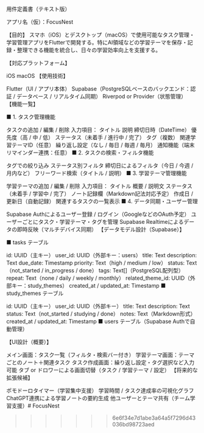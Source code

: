 
用件定義書（テキスト版）

アプリ名（仮）：FocusNest

【目的】
スマホ（iOS）とデスクトップ（macOS）で使用可能なタスク管理・学習管理アプリをFlutterで開発する。特にAI領域などの学習テーマを保存・記録・整理できる機能を統合し、日々の学習効率向上を支援する。

【対応プラットフォーム】

iOS
macOS
【使用技術】

Flutter（UI / アプリ本体）
Supabase（PostgreSQLベースのバックエンド：認証 / データベース / リアルタイム同期）
Riverpod or Provider（状態管理）
【機能一覧】

■ 1. タスク管理機能

タスクの追加 / 編集 / 削除
入力項目：
タイトル
説明
締切日時（DateTime）
優先度（高 / 中 / 低）
ステータス（未着手 / 進行中 / 完了）
タグ（複数）
関連学習テーマID（任意）
繰り返し設定（なし / 毎日 / 毎週 / 毎月）
通知機能（端末リマインダー連携：任意）
■ 2. タスクの検索・フィルタ機能

タグでの絞り込み
ステータス別フィルタ
締切日によるフィルタ（今日 / 今週 / 月内など）
フリーワード検索（タイトル / 説明）
■ 3. 学習テーマ管理機能

学習テーマの追加 / 編集 / 削除
入力項目：
タイトル
概要 / 説明文
ステータス（未着手 / 学習中 / 完了）
ノート記録欄（Markdown記法対応予定）
作成日 / 更新日（自動記録）
関連するタスクの一覧表示
■ 4. データ同期・ユーザー管理

Supabase Authによるユーザー登録 / ログイン（GoogleなどのOAuth予定）
ユーザーごとにタスク・学習テーマ・タグを管理
Supabase Realtimeによるデータの即時反映（マルチデバイス同期）
【データモデル設計（Supabase）】

■ tasks テーブル

id: UUID（主キー）
user_id: UUID（外部キー：users）
title: Text
description: Text
due_date: Timestamp
priority: Text（high / medium / low）
status: Text（not_started / in_progress / done）
tags: Text[]（PostgreSQL配列型）
repeat: Text（none / daily / weekly / monthly）
related_theme_id: UUID（外部キー：study_themes）
created_at / updated_at: Timestamp
■ study_themes テーブル

id: UUID（主キー）
user_id: UUID（外部キー）
title: Text
description: Text
status: Text（not_started / studying / done）
notes: Text（Markdown形式）
created_at / updated_at: Timestamp
■ users テーブル（Supabase Authで自動管理）

【UI設計（概要）】

メイン画面：タスク一覧（フィルタ・検索バー付き）
学習テーマ画面：テーマごとのノート＋関連タスク
タスク作成画面：繰り返し設定・タグ選択など入力可能
タブ or ドロワーによる画面切替（タスク / 学習テーマ / 設定）
【将来的な拡張候補】

ポモドーロタイマー（学習集中支援）
学習時間 / タスク達成率の可視化グラフ
ChatGPT連携による学習ノートの要約生成
他ユーザーとテーマ共有（チーム学習支援）# FocusNest
>>>>>>> 6e6f34e7d1abe3a64a5f7296d43036bd98723aed
